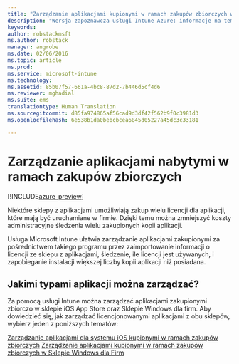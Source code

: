 ```yaml
---
title: "Zarządzanie aplikacjami kupionymi w ramach zakupów zbiorczych w usłudze Intune | Wersja zapoznawcza usługi Intune Azure | Dokumentacja firmy Microsoft"
description: "Wersja zapoznawcza usługi Intune Azure: informacje na temat monitorowania aplikacji kupionych w ramach zakupów zbiorczych w sklepach oraz zarządzania nimi przy użyciu usługi Intune."
keywords: 
author: robstackmsft
ms.author: robstack
manager: angrobe
ms.date: 02/06/2016
ms.topic: article
ms.prod: 
ms.service: microsoft-intune
ms.technology: 
ms.assetid: 85b07f57-661a-4bc8-87d2-7b446d5cf4d6
ms.reviewer: mghadial
ms.suite: ems
translationtype: Human Translation
ms.sourcegitcommit: d85fa974865af56cad9d3df42f562b9f0c3981d3
ms.openlocfilehash: 6e538b1da0bebcbcea6845d05227a45dc3c33181

---
```


# <a name="manage-volume-purchased-apps"></a>Zarządzanie aplikacjami nabytymi w ramach zakupów zbiorczych

[!INCLUDE[azure_preview](../includes/azure_preview.md)]

Niektóre sklepy z aplikacjami umożliwiają zakup wielu licencji dla aplikacji, które mają być uruchamiane w firmie. Dzięki temu można zmniejszyć koszty administracyjne śledzenia wielu zakupionych kopii aplikacji.

Usługa Microsoft Intune ułatwia zarządzanie aplikacjami zakupionymi za pośrednictwem takiego programu przez zaimportowanie informacji o licencji ze sklepu z aplikacjami, śledzenie, ile licencji jest używanych, i zapobieganie instalacji większej liczby kopii aplikacji niż posiadana.

## <a name="which-types-of-apps-can-you-manage"></a>Jakimi typami aplikacji można zarządzać?

Za pomocą usługi Intune można zarządzać aplikacjami zakupionymi zbiorczo w sklepie iOS App Store oraz Sklepie Windows dla firm. Aby dowiedzieć się, jak zarządzać licencjonowanymi aplikacjami z obu sklepów, wybierz jeden z poniższych tematów:

[Zarządzanie aplikacjami dla systemu iOS kupionymi w ramach zakupów zbiorczych](ios-vpp-apps.md)
[Zarządzanie aplikacjami kupionymi w ramach zakupów zbiorczych w Sklepie Windows dla Firm](wsfb-apps.md)



<!--HONumber=Feb17_HO1-->



